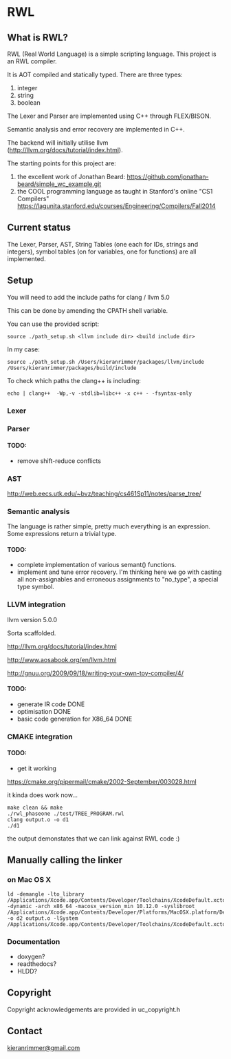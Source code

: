 # RWL

## What is RWL?
 
RWL (Real World Language) is a simple scripting language.  This project is an RWL compiler.

It is AOT compiled and statically typed.  There are three types:
1. integer
2. string
3. boolean

The Lexer and Parser are implemented using C++ through
 FLEX/BISON.
 
Semantic analysis and error recovery are implemented in C++.

The backend will initially utilise llvm (http://llvm.org/docs/tutorial/index.html).


The starting points for this project are:

1.  the excellent work of Jonathan Beard:
https://github.com/jonathan-beard/simple_wc_example.git
2.  the COOL programming language as taught in Stanford's online "CS1 Compilers"
https://lagunita.stanford.edu/courses/Engineering/Compilers/Fall2014

## Current status

The Lexer, Parser, AST, String Tables 
(one each for IDs, strings and integers), 
symbol tables (on for variables, one for functions) 
are all implemented.

## Setup

You will need to add the include paths for clang / llvm 5.0

This can be done by amending the CPATH shell variable.

You can use the provided script:
```$xslt
source ./path_setup.sh <llvm include dir> <build include dir>
```

In my case:
```$xslt
source ./path_setup.sh /Users/kieranrimmer/packages/llvm/include /Users/kieranrimmer/packages/build/include
```

To check which paths the clang++ is including:

```$xslt
echo | clang++  -Wp,-v -stdlib=libc++ -x c++ - -fsyntax-only
```

### Lexer

### Parser

#### TODO:

- remove shift-reduce conflicts

### AST

http://web.eecs.utk.edu/~bvz/teaching/cs461Sp11/notes/parse_tree/

### Semantic analysis

The language is rather simple, pretty much everything is an expression.
Some expressions return a trivial type.

#### TODO:

- complete implementation of various semant() functions.
- implement and tune error recovery.  I'm thinking here we
go with casting all non-assignables and erroneous assignments
to "no_type", a special type symbol.

### LLVM integration

llvm version 5.0.0

Sorta scaffolded.

http://llvm.org/docs/tutorial/index.html

http://www.aosabook.org/en/llvm.html

http://gnuu.org/2009/09/18/writing-your-own-toy-compiler/4/

#### TODO:

- generate IR code DONE
- optimisation DONE
- basic code generation for X86_64 DONE

### CMAKE integration

#### TODO:

- get it working

https://cmake.org/pipermail/cmake/2002-September/003028.html

it kinda does work now...

```$xslt
make clean && make
./rwl_phaseone ./test/TREE_PROGRAM.rwl 
clang output.o -o d1
./d1
```

the output demonstates that we can link against RWL code :)

## Manually calling the linker

### on Mac OS X

```$xslt
ld -demangle -lto_library /Applications/Xcode.app/Contents/Developer/Toolchains/XcodeDefault.xctoolchain/usr/lib/libLTO.dylib -dynamic -arch x86_64 -macosx_version_min 10.12.0 -syslibroot /Applications/Xcode.app/Contents/Developer/Platforms/MacOSX.platform/Developer/SDKs/MacOSX10.12.sdk -o d2 output.o -lSystem /Applications/Xcode.app/Contents/Developer/Toolchains/XcodeDefault.xctoolchain/usr/bin/../lib/clang/8.1.0/lib/darwin/libclang_rt.osx.a
```


### Documentation

- doxygen?
- readthedocs?
- HLDD?


## Copyright

Copyright acknowledgements are provided in uc_copyright.h

## Contact

kieranrimmer@gmail.com